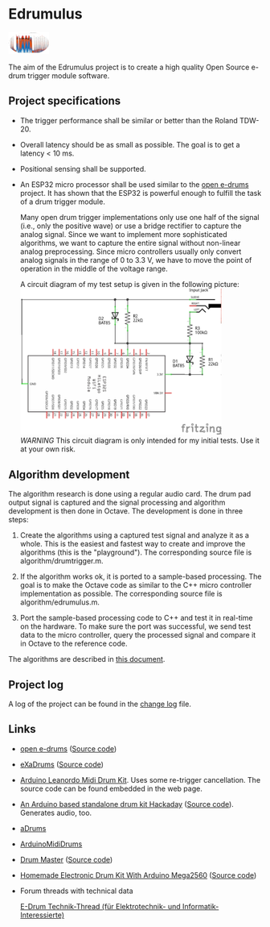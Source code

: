 # Edrumulus

![Homepage picture](algorithm/images/edrumulus.png)

The aim of the Edrumulus project is to create a high quality Open Source e-drum trigger module software.


## Project specifications

- The trigger performance shall be similar or better than the Roland TDW-20.

- Overall latency should be as small as possible. The goal is to get a latency < 10 ms.

- Positional sensing shall be supported.

- An ESP32 micro processor shall be used similar to the [open e-drums](https://open-e-drums.com)
  project. It has shown that the ESP32 is powerful enough to fulfill the task of a drum trigger module.

  Many open drum trigger implementations only use one half of the signal (i.e., only the positive
  wave) or use a bridge rectifier to capture the analog signal. Since we want to implement more
  sophisticated algorithms, we want to capture the entire signal without non-linear analog
  preprocessing. Since micro controllers usually only convert analog signals in the range of 0 to 3.3 V,
  we have to move the point of operation in the middle of the voltage range.

  A circuit diagram of my test setup is given in the following picture:
  <br/><img src="algorithm/images/edrumulus_testing.png" width="400"><br/>
  *WARNING* This circuit diagram is only intended for my initial tests. Use it at your own risk.


## Algorithm development

The algorithm research is done using a regular audio card. The drum pad output signal is captured and
the signal processing and algorithm development is then done in Octave. The development is done in
three steps:

1. Create the algorithms using a captured test signal and analyze it as a whole. This is the
   easiest and fastest way to create and improve the algorithms (this is the "playground"). The
   corresponding source file is algorithm/drumtrigger.m.

2. If the algorithm works ok, it is ported to a sample-based processing. The goal is to make the
   Octave code as similar to the C++ micro controller implementation as possible. The corresponding
   source file is algorithm/edrumulus.m.

3. Port the sample-based processing code to C++ and test it in real-time on the hardware. To make
   sure the port was successful, we send test data to the micro controller, query the processed
   signal and compare it in Octave to the reference code.

The algorithms are described in [this document](algorithm/README.md).


## Project log

A log of the project can be found in the [change log](ChangeLog.md) file.


## Links

- [open e-drums](https://open-e-drums.com) ([Source code](https://github.com/RyoKosaka/HelloDrum-arduino-Library))

- [eXaDrums](https://hackaday.io/project/9350-exadrums) ([Source code](https://github.com/SpintroniK/libeXaDrums))

- [Arduino Leanordo Midi Drum Kit](https://hoeser-medien.de/2016/11/arduino-leanordo-midi-drum-kit). Uses some re-trigger cancellation. The source code can be found embedded in the web page.

- [An Arduino based standalone drum kit Hackaday](https://hackaday.io/project/171929-an-arduino-based-standalone-drum-kit) ([Source code](https://hackaday.io/project/171929-an-arduino-based-standalone-drum-kit#menu-files)). Generates audio, too.

- [aDrums](https://github.com/josuelopezv/aDrums)

- [ArduinoMidiDrums](https://github.com/evankale/ArduinoMidiDrums)

- [Drum Master](http://drummaster.digitalcave.ca) ([Source code](https://github.com/thebiguno/microcontroller-projects/tree/master/projects/drummaster/rev2/src))

- [Homemade Electronic Drum Kit With Arduino Mega2560](https://www.instructables.com/Homemade-Electronic-Drum-Kit-With-Arduino-Mega2560) ([Source code](https://github.com/Victor2805/Homemade-electronic-drum-kit-with-arduino))

- Forum threads with technical data

  [E-Drum Technik-Thread (für Elektrotechnik- und Informatik-Interessierte)](https://www.drummerforum.de/forum/71415-e-drum-technik-thread-f%C3%BCr-elektrotechnik-und-informatik-interessierte.html)
